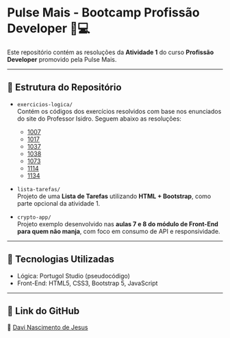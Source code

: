 # Pulse Mais - Bootcamp Profissão Developer 🧠💻

Este repositório contém as resoluções da **Atividade 1** do curso **Profissão Developer** promovido pela Pulse Mais.

---

## 📁 Estrutura do Repositório

- `exercicios-logica/`  
  Contém os códigos dos exercícios resolvidos com base nos enunciados do site do Professor Isidro. Seguem abaixo as resoluções:
  - [1007](exercicios-logica/diferenca-1007.por)
  - [1017](exercicios-logica/gasto-combustivel-1017.por)
  - [1037](exercicios-logica/intervalo-1037.por)
  - [1038](exercicios-logica/lanche-1038.por)
  - [1073](exercicios-logica/quadrado-pares-1073.por)
  - [1114](exercicios-logica/senha-fixa-1114.por)
  - [1134](exercicios-logica/tipo-combustível-1134.por)

- `lista-tarefas/`  
  Projeto de uma **Lista de Tarefas** utilizando **HTML + Bootstrap**, como parte opcional da atividade 1.

- `crypto-app/`  
  Projeto exemplo desenvolvido nas **aulas 7 e 8 do módulo de Front-End para quem não manja**, com foco em consumo de API e responsividade.

---

## 🧩 Tecnologias Utilizadas

- Lógica: Portugol Studio (pseudocódigo)
- Front-End: HTML5, CSS3, Bootstrap 5, JavaScript

---

## 🔗 Link do GitHub

📌 [Davi Nascimento de Jesus](https://github.com/davidijesus)
